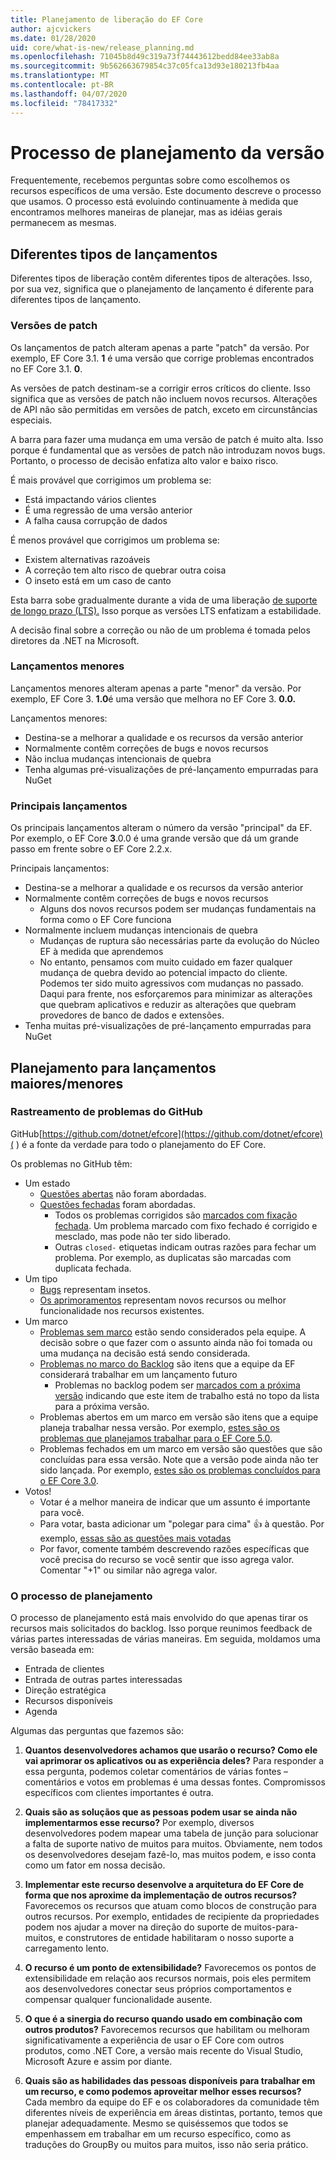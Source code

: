 ```yaml
---
title: Planejamento de liberação do EF Core
author: ajcvickers
ms.date: 01/28/2020
uid: core/what-is-new/release_planning.md
ms.openlocfilehash: 71045b8d49c319a73f74443612bedd84ee33ab8a
ms.sourcegitcommit: 9b562663679854c37c05fca13d93e180213fb4aa
ms.translationtype: MT
ms.contentlocale: pt-BR
ms.lasthandoff: 04/07/2020
ms.locfileid: "78417332"
---
```

# <a name="release-planning-process"></a>Processo de planejamento da versão

Frequentemente, recebemos perguntas sobre como escolhemos os recursos específicos de uma versão.
Este documento descreve o processo que usamos.
O processo está evoluindo continuamente à medida que encontramos melhores maneiras de planejar, mas as idéias gerais permanecem as mesmas.

## <a name="different-kinds-of-releases"></a>Diferentes tipos de lançamentos

Diferentes tipos de liberação contêm diferentes tipos de alterações.
Isso, por sua vez, significa que o planejamento de lançamento é diferente para diferentes tipos de lançamento.

### <a name="patch-releases"></a>Versões de patch

Os lançamentos de patch alteram apenas a parte "patch" da versão.
Por exemplo, EF Core 3.1. **1** é uma versão que corrige problemas encontrados no EF Core 3.1. **0**.

As versões de patch destinam-se a corrigir erros críticos do cliente.
Isso significa que as versões de patch não incluem novos recursos.
Alterações de API não são permitidas em versões de patch, exceto em circunstâncias especiais.

A barra para fazer uma mudança em uma versão de patch é muito alta.
Isso porque é fundamental que as versões de patch não introduzam novos bugs.
Portanto, o processo de decisão enfatiza alto valor e baixo risco.

É mais provável que corrigimos um problema se:
  * Está impactando vários clientes
  * É uma regressão de uma versão anterior
  * A falha causa corrupção de dados

É menos provável que corrigimos um problema se:
  * Existem alternativas razoáveis
  * A correção tem alto risco de quebrar outra coisa
  * O inseto está em um caso de canto

Esta barra sobe gradualmente durante a vida de uma liberação [de suporte de longo prazo (LTS).](https://dotnet.microsoft.com/platform/support/policy/dotnet-core) Isso porque as versões LTS enfatizam a estabilidade.

A decisão final sobre a correção ou não de um problema é tomada pelos diretores da .NET na Microsoft.

### <a name="minor-releases"></a>Lançamentos menores

Lançamentos menores alteram apenas a parte "menor" da versão.
Por exemplo, EF Core 3. **1.0**é uma versão que melhora no EF Core 3. **0.0.**

Lançamentos menores:
* Destina-se a melhorar a qualidade e os recursos da versão anterior
* Normalmente contêm correções de bugs e novos recursos
* Não inclua mudanças intencionais de quebra
* Tenha algumas pré-visualizações de pré-lançamento empurradas para NuGet

### <a name="major-releases"></a>Principais lançamentos

Os principais lançamentos alteram o número da versão "principal" da EF.
Por exemplo, o EF Core **3**.0.0 é uma grande versão que dá um grande passo em frente sobre o EF Core 2.2.x.

Principais lançamentos:
* Destina-se a melhorar a qualidade e os recursos da versão anterior
* Normalmente contêm correções de bugs e novos recursos
  * Alguns dos novos recursos podem ser mudanças fundamentais na forma como o EF Core funciona
* Normalmente incluem mudanças intencionais de quebra
  * Mudanças de ruptura são necessárias parte da evolução do Núcleo EF à medida que aprendemos
  * No entanto, pensamos com muito cuidado em fazer qualquer mudança de quebra devido ao potencial impacto do cliente. Podemos ter sido muito agressivos com mudanças no passado. Daqui para frente, nos esforçaremos para minimizar as alterações que quebram aplicativos e reduzir as alterações que quebram provedores de banco de dados e extensões.
* Tenha muitas pré-visualizações de pré-lançamento empurradas para NuGet

## <a name="planning-for-majorminor-releases"></a>Planejamento para lançamentos maiores/menores

### <a name="github-issue-tracking"></a>Rastreamento de problemas do GitHub

GitHub[https://github.com/dotnet/efcore](https://github.com/dotnet/efcore)( ) é a fonte da verdade para todo o planejamento do EF Core.

Os problemas no GitHub têm:

* Um estado
  * [Questões abertas](https://github.com/dotnet/efcore/issues) não foram abordadas.
  * [Questões fechadas](https://github.com/dotnet/efcore/issues?q=is%3Aissue+is%3Aclosed) foram abordadas.
    * Todos os problemas corrigidos são [marcados com fixação fechada](https://github.com/dotnet/efcore/issues?q=is%3Aissue+label%3Aclosed-fixed+is%3Aclosed). Um problema marcado com fixo fechado é corrigido e mesclado, mas pode não ter sido liberado.
    * Outras `closed-` etiquetas indicam outras razões para fechar um problema. Por exemplo, as duplicatas são marcadas com duplicata fechada.
* Um tipo
  * [Bugs](https://github.com/dotnet/efcore/issues?q=is%3Aissue+is%3Aopen+label%3Atype-bug) representam insetos.
  * [Os aprimoramentos](https://github.com/dotnet/efcore/issues?q=is%3Aissue+is%3Aopen+label%3Atype-enhancement) representam novos recursos ou melhor funcionalidade nos recursos existentes.
* Um marco
  * [Problemas sem marco](https://github.com/dotnet/efcore/issues?q=is%3Aopen+is%3Aissue+no%3Amilestone) estão sendo considerados pela equipe. A decisão sobre o que fazer com o assunto ainda não foi tomada ou uma mudança na decisão está sendo considerada.
  * [Problemas no marco do Backlog](https://github.com/dotnet/efcore/issues?q=is%3Aopen+is%3Aissue+milestone%3ABacklog) são itens que a equipe da EF considerará trabalhar em um lançamento futuro
    * Problemas no backlog podem ser [marcados com a próxima versão](https://github.com/dotnet/efcore/issues?q=is%3Aissue+is%3Aopen+label%3Aconsider-for-next-release) indicando que este item de trabalho está no topo da lista para a próxima versão.
  * Problemas abertos em um marco em versão são itens que a equipe planeja trabalhar nessa versão. Por exemplo, [estes são os problemas que planejamos trabalhar para o EF Core 5.0](https://github.com/dotnet/efcore/issues?q=is%3Aopen+is%3Aissue+milestone%3A5.0.0).
  * Problemas fechados em um marco em versão são questões que são concluídas para essa versão. Note que a versão pode ainda não ter sido lançada. Por exemplo, [estes são os problemas concluídos para o EF Core 3.0](https://github.com/dotnet/efcore/issues?q=is%3Aissue+milestone%3A3.0.0+is%3Aclosed).
* Votos!
  * Votar é a melhor maneira de indicar que um assunto é importante para você.
  * Para votar, basta adicionar um "polegar para cima" 👍 à questão. Por exemplo, [essas são as questões mais votadas](https://github.com/dotnet/efcore/issues?q=is%3Aissue+is%3Aopen+sort%3Areactions-%2B1-desc)
  * Por favor, comente também descrevendo razões específicas que você precisa do recurso se você sentir que isso agrega valor. Comentar "+1" ou similar não agrega valor.

### <a name="the-planning-process"></a>O processo de planejamento

O processo de planejamento está mais envolvido do que apenas tirar os recursos mais solicitados do backlog.
Isso porque reunimos feedback de várias partes interessadas de várias maneiras.
Em seguida, moldamos uma versão baseada em:

* Entrada de clientes
* Entrada de outras partes interessadas
* Direção estratégica
* Recursos disponíveis
* Agenda

Algumas das perguntas que fazemos são:

1. **Quantos desenvolvedores achamos que usarão o recurso? Como ele vai aprimorar os aplicativos ou as experiência deles?** Para responder a essa pergunta, podemos coletar comentários de várias fontes – comentários e votos em problemas é uma dessas fontes. Compromissos específicos com clientes importantes é outra.

2. **Quais são as soluçãos que as pessoas podem usar se ainda não implementarmos esse recurso?** Por exemplo, diversos desenvolvedores podem mapear uma tabela de junção para solucionar a falta de suporte nativo de muitos para muitos. Obviamente, nem todos os desenvolvedores desejam fazê-lo, mas muitos podem, e isso conta como um fator em nossa decisão.

3. **Implementar este recurso desenvolve a arquitetura do EF Core de forma que nos aproxime da implementação de outros recursos?** Favorecemos os recursos que atuam como blocos de construção para outros recursos. Por exemplo, entidades de recipiente da propriedades podem nos ajudar a mover na direção do suporte de muitos-para-muitos, e construtores de entidade habilitaram o nosso suporte a carregamento lento.

4. **O recurso é um ponto de extensibilidade?** Favorecemos os pontos de extensibilidade em relação aos recursos normais, pois eles permitem aos desenvolvedores conectar seus próprios comportamentos e compensar qualquer funcionalidade ausente.

5. **O que é a sinergia do recurso quando usado em combinação com outros produtos?** Favorecemos recursos que habilitam ou melhoram significativamente a experiência de usar o EF Core com outros produtos, como .NET Core, a versão mais recente do Visual Studio, Microsoft Azure e assim por diante.

6. **Quais são as habilidades das pessoas disponíveis para trabalhar em um recurso, e como podemos aproveitar melhor esses recursos?** Cada membro da equipe do EF e os colaboradores da comunidade têm diferentes níveis de experiência em áreas distintas, portanto, temos que planejar adequadamente. Mesmo se quiséssemos que todos se empenhassem em trabalhar em um recurso específico, como as traduções do GroupBy ou muitos para muitos, isso não seria prático.
